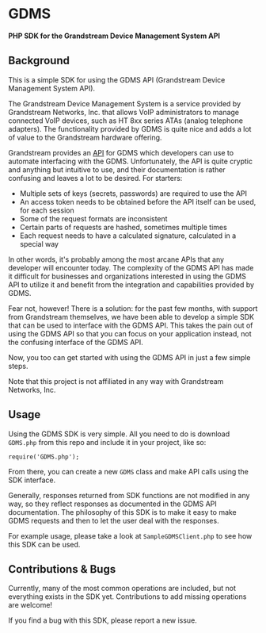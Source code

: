 # GDMS

**PHP SDK for the Grandstream Device Management System API**

## Background

This is a simple SDK for using the GDMS API (Grandstream Device Management System API).

The Grandstream Device Management System is a service provided by Grandstream Networks, Inc. that allows VoIP administrators to manage connected VoIP devices, such as HT 8xx series ATAs (analog telephone adapters). The functionality provided by GDMS is quite nice and adds a lot of value to the Grandstream hardware offering.

Grandstream provides an [API](https://doc.grandstream.dev/GDMS-API/EN/) for GDMS which developers can use to automate interfacing with the GDMS. Unfortunately, the API is quite cryptic and anything but intuitive to use, and their documentation is rather confusing and leaves a lot to be desired. For starters:

- Multiple sets of keys (secrets, passwords) are required to use the API
- An access token needs to be obtained before the API itself can be used, for each session
- Some of the request formats are inconsistent
- Certain parts of requests are hashed, sometimes multiple times
- Each request needs to have a calculated signature, calculated in a special way

In other words, it's probably among the most arcane APIs that any developer will encounter today. The complexity of the GDMS API has made it difficult for businesses and organizations interested in using the GDMS API to utilize it and benefit from the integration and capabilities provided by GDMS.

Fear not, however! There is a solution: for the past few months, with support from Grandstream themselves, we have been able to develop a simple SDK that can be used to interface with the GDMS API. This takes the pain out of using the GDMS API so that you can focus on your application instead, not the confusing interface of the GDMS API.

Now, you too can get started with using the GDMS API in just a few simple steps.

Note that this project is not affiliated in any way with Grandstream Networks, Inc.

## Usage

Using the GDMS SDK is very simple. All you need to do is download `GDMS.php` from this repo and include it in your project, like so:

``require('GDMS.php');``

From there, you can create a new `GDMS` class and make API calls using the SDK interface.

Generally, responses returned from SDK functions are not modified in any way, so they reflect responses as documented in the GDMS API documentation. The philosophy of this SDK is to make it easy to make GDMS requests and then to let the user deal with the responses.

For example usage, please take a look at `SampleGDMSClient.php` to see how this SDK can be used.

## Contributions & Bugs

Currently, many of the most common operations are included, but not everything exists in the SDK yet. Contributions to add missing operations are welcome!

If you find a bug with this SDK, please report a new issue.
